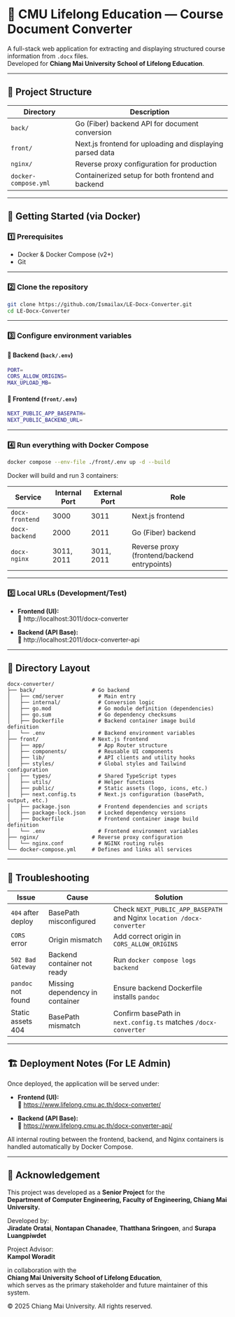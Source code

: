 # 🧾 CMU Lifelong Education — Course Document Converter

A full-stack web application for extracting and displaying structured course information from `.docx` files.  
Developed for **Chiang Mai University School of Lifelong Education**.

---

## 🧩 Project Structure

| Directory | Description |
|------------|-------------|
| `back/` | Go (Fiber) backend API for document conversion |
| `front/` | Next.js frontend for uploading and displaying parsed data |
| `nginx/` | Reverse proxy configuration for production |
| `docker-compose.yml` | Containerized setup for both frontend and backend |

---

## 🚀 Getting Started (via Docker)

### 1️⃣ Prerequisites
- Docker & Docker Compose (v2+)
- Git

---

### 2️⃣ Clone the repository
```bash
git clone https://github.com/Ismailax/LE-Docx-Converter.git
cd LE-Docx-Converter
```

---

### 3️⃣ Configure environment variables

#### 🔧 Backend (`back/.env`)
```bash
PORT=
CORS_ALLOW_ORIGINS=
MAX_UPLOAD_MB=
```

#### 🔧 Frontend (`front/.env`)
```bash
NEXT_PUBLIC_APP_BASEPATH=
NEXT_PUBLIC_BACKEND_URL=
```

---

### 4️⃣ Run everything with Docker Compose

```bash
docker compose --env-file ./front/.env up -d --build
```

Docker will build and run 3 containers:

| Service | Internal Port | External Port | Role |
|----------|----------------|----------------|------|
| `docx-frontend` | 3000 | 3011 | Next.js frontend |
| `docx-backend` | 2000 | 2011 | Go (Fiber) backend |
| `docx-nginx` | 3011, 2011 | 3011, 2011 | Reverse proxy (frontend/backend entrypoints) |

---

### 5️⃣ Local URLs (Development/Test)

- **Frontend (UI):**  
  🔗 http://localhost:3011/docx-converter
  
- **Backend (API Base):**  
  🔗 http://localhost:2011/docx-converter-api
  
___

## 🧭 Directory Layout

```
docx-converter/
├── back/                  # Go backend
│   ├── cmd/server           # Main entry
│   ├── internal/            # Conversion logic
│   ├── go.mod               # Go module definition (dependencies)
│   ├── go.sum               # Go dependency checksums
│   ├── Dockerfile           # Backend container image build definition
│   └── .env                 # Backend environment variables
├── front/                 # Next.js frontend 
│   ├── app/                 # App Router structure 
│   ├── components/          # Reusable UI components 
│   ├── lib/                 # API clients and utility hooks
│   ├── styles/              # Global styles and Tailwind configuration
│   ├── types/               # Shared TypeScript types
│   ├── utils/               # Helper functions 
│   ├── public/              # Static assets (logo, icons, etc.)
│   ├── next.config.ts       # Next.js configuration (basePath, output, etc.)
│   ├── package.json         # Frontend dependencies and scripts
│   ├── package-lock.json    # Locked dependency versions
│   ├── Dockerfile           # Frontend container image build definition
│   └── .env                 # Frontend environment variables
├── nginx/                 # Reverse proxy configuration
│   └── nginx.conf           # NGINX routing rules
└── docker-compose.yml     # Defines and links all services  
```

---

## 🧰 Troubleshooting

| Issue | Cause | Solution |
|-------|--------|----------|
| `404` after deploy | BasePath misconfigured | Check `NEXT_PUBLIC_APP_BASEPATH` and Nginx `location /docx-converter` |
| `CORS` error | Origin mismatch | Add correct origin in `CORS_ALLOW_ORIGINS` |
| `502 Bad Gateway` | Backend container not ready | Run `docker compose logs backend` |
| `pandoc` not found | Missing dependency in container | Ensure backend Dockerfile installs `pandoc` |
| Static assets 404 | BasePath mismatch | Confirm basePath in `next.config.ts` matches `/docx-converter` |

---

## 🏗️ Deployment Notes (For LE Admin)

Once deployed, the application will be served under:

- **Frontend (UI):**  
  🔗 https://www.lifelong.cmu.ac.th/docx-converter/

- **Backend (API Base):**  
  🔗 https://www.lifelong.cmu.ac.th/docx-converter-api/

All internal routing between the frontend, backend, and Nginx containers is handled automatically by Docker Compose.

---

## 🏫 Acknowledgement

This project was developed as a **Senior Project** for the  
**Department of Computer Engineering, Faculty of Engineering, Chiang Mai University.**

Developed by:  
**Jiradate Oratai**, **Nontapan Chanadee**, **Thatthana Sringoen**, and **Surapa Luangpiwdet**

Project Advisor:  
**Kampol Woradit**

in collaboration with the  
**Chiang Mai University School of Lifelong Education**,  
which serves as the primary stakeholder and future maintainer of this system.

© 2025 Chiang Mai University. All rights reserved.





